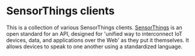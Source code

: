 # SensorThings clients

This is a collection of various SensorThings clients. [SensorThings](https://github.com/opengeospatial/sensorthings) is an open standard for an API, designed for 'unified way to interconnect IoT devices, data, and applications over the Web' as they put it themselves. It allows devices to speak to one another using a standardized language. 
